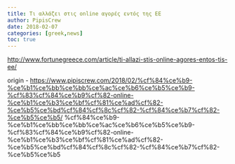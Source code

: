 ```yaml
---
title: Τι αλλάζει στις online αγορές εντός της ΕΕ
author: PipisCrew
date: 2018-02-07
categories: [greek,news]
toc: true
---
```


http://www.fortunegreece.com/article/ti-allazi-stis-online-agores-entos-tis-ee/

origin - https://www.pipiscrew.com/2018/02/%cf%84%ce%b9-%ce%b1%ce%bb%ce%bb%ce%ac%ce%b6%ce%b5%ce%b9-%cf%83%cf%84%ce%b9%cf%82-online-%ce%b1%ce%b3%ce%bf%cf%81%ce%ad%cf%82-%ce%b5%ce%bd%cf%84%cf%8c%cf%82-%cf%84%ce%b7%cf%82-%ce%b5%ce%b5/ %cf%84%ce%b9-%ce%b1%ce%bb%ce%bb%ce%ac%ce%b6%ce%b5%ce%b9-%cf%83%cf%84%ce%b9%cf%82-online-%ce%b1%ce%b3%ce%bf%cf%81%ce%ad%cf%82-%ce%b5%ce%bd%cf%84%cf%8c%cf%82-%cf%84%ce%b7%cf%82-%ce%b5%ce%b5